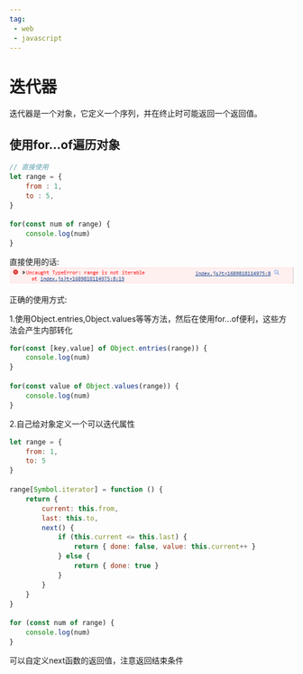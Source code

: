 ```yaml
---
tag:
 - web
 - javascript
---
```


# 迭代器

迭代器是一个对象，它定义一个序列，并在终止时可能返回一个返回值。

## 使用for...of遍历对象

```javascript
// 直接使用
let range = {
    from : 1,
    to : 5,
}

for(const num of range) {
    console.log(num)
}
```

直接使用的话:
![typeError](./image/iterator_typeError.png)

正确的使用方式:

1.使用Object.entries,Object.values等等方法，然后在使用for...of便利，这些方法会产生内部转化

```javascript
for(const [key,value] of Object.entries(range)) {
    console.log(num)
}

for(const value of Object.values(range)) {
    console.log(num)
}
```

2.自己给对象定义一个可以迭代属性

```javascript
let range = {
    from: 1,
    to: 5
}

range[Symbol.iterator] = function () {
    return {
        current: this.from,
        last: this.to,
        next() {
            if (this.current <= this.last) {
                return { done: false, value: this.current++ }
            } else {
                return { done: true }
            }
        }
    }
}

for (const num of range) {
    console.log(num)
}

```

可以自定义next函数的返回值，注意返回结束条件
